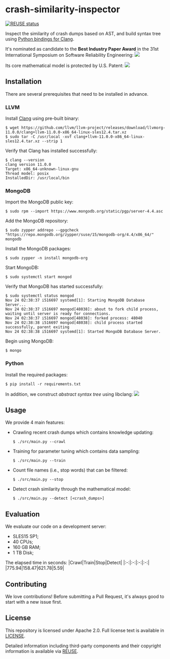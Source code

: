 # crash-similarity-inspector
[![REUSE status](https://api.reuse.software/badge/github.com/SAP/crash-similarity-inspector)](https://api.reuse.software/info/github.com/SAP/crash-similarity-inspector)

Inspect the similarity of crash dumps based on AST, and build syntax tree using [Python bindings for Clang](https://github.com/llvm/llvm-project/tree/main/clang/bindings/python).

It's nominated as candidate to the **Best Industry Paper Award** in the 31st International Symposium on Software Reliability Engineering:
![](https://raw.githubusercontent.com/snlndod/mPOST/master/KDetector/00.png)

Its core mathematical model is protected by U.S. Patent:
![](https://raw.githubusercontent.com/snlndod/mPOST/master/KDetector/01.png)

## Installation
There are several prerequisites that need to be installed in advance.

### LLVM
Install [Clang](http://releases.llvm.org/download.html) using pre-built binary:
```
$ wget https://github.com/llvm/llvm-project/releases/download/llvmorg-11.0.0/clang+llvm-11.0.0-x86_64-linux-sles12.4.tar.xz
$ sudo tar -C /usr/local -xvf clang+llvm-11.0.0-x86_64-linux-sles12.4.tar.xz --strip 1
```

Verify that Clang has installed successfully:
```
$ clang --version
clang version 11.0.0
Target: x86_64-unknown-linux-gnu
Thread model: posix
InstalledDir: /usr/local/bin
```

### MongoDB
Import the MongoDB public key:
```
$ sudo rpm --import https://www.mongodb.org/static/pgp/server-4.4.asc
```

Add the MongoDB repository:
```
$ sudo zypper addrepo --gpgcheck "https://repo.mongodb.org/zypper/suse/15/mongodb-org/4.4/x86_64/" mongodb
```

Install the MongoDB packages:
```
$ sudo zypper -n install mongodb-org
```

Start MongoDB:
```
$ sudo systemctl start mongod
```

Verify that MongoDB has started successfully:
```
$ sudo systemctl status mongod
Nov 24 02:38:37 i516697 systemd[1]: Starting MongoDB Database Server...
Nov 24 02:38:37 i516697 mongod[48038]: about to fork child process, waiting until server is ready for connections.
Nov 24 02:38:37 i516697 mongod[48038]: forked process: 48040
Nov 24 02:38:38 i516697 mongod[48038]: child process started successfully, parent exiting
Nov 24 02:38:38 i516697 systemd[1]: Started MongoDB Database Server.
```

Begin using MongoDB:
```
$ mongo
```

### Python
Install the required packages:
```
$ pip install -r requirements.txt
```

In addition, we construct _abstract syntax tree_ using libclang:
![](https://raw.githubusercontent.com/snlndod/mPOST/master/KDetector/02.png)

## Usage
We provide 4 main features:
- Crawling recent crash dumps which contains knowledge updating:
    ```
    $ ./src/main.py --crawl
    ```
- Training for parameter tuning which contains data sampling:
    ```
    $ ./src/main.py --train
    ```
- Count file names (i.e., stop words) that can be filtered:
    ```
    $ ./src/main.py --stop
    ```
- Detect crash similarity through the mathematical model:
    ```
    $ ./src/main.py --detect [<crash_dumps>]
    ```

## Evaluation
We evaluate our code on a development server:
- SLES15 SP1;
- 40 CPUs;
- 160 GB RAM;
- 1 TB Disk;

The elapsed time in seconds:
|Crawl|Train|Stop|Detect|
|:-:|:-:|:-:|:-:|
|775.94|158.47|621.78|5.59|

## Contributing
We love contributions! Before submitting a Pull Request, it's always good to start with a new issue first.

## License
This repository is licensed under Apache 2.0. Full license text is available in [LICENSE](https://github.com/SAP/crash-similarity-inspector/blob/main/LICENSE).

Detailed information including third-party components and their copyright information is available via [REUSE](https://api.reuse.software/info/github.com/SAP/crash-similarity-inspector).
